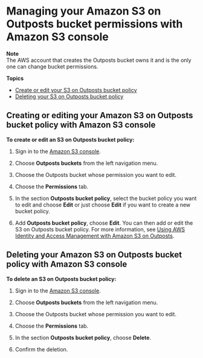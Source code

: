 # Managing your Amazon S3 on Outposts bucket permissions with Amazon S3 console<a name="s3-outposts-bucket-edit-permissions"></a>

**Note**  
The AWS account that creates the Outposts bucket owns it and is the only one can change bucket permissions\.

**Topics**
+ [Create or edit your S3 on Outposts bucket policy](#s3-outposts-bucket-edit-policy)
+ [Deleting your S3 on Outposts bucket policy](#s3-outposts-bucket-delete-policy)

## Creating or editing your Amazon S3 on Outposts bucket policy with Amazon S3 console<a name="s3-outposts-bucket-edit-policy"></a>

**To create or edit an S3 on Outposts bucket policy:**

1. Sign in to the [Amazon S3 console](https://console.aws.amazon.com/s3)\.

1. Choose **Outposts buckets** from the left navigation menu\.

1. Choose the Outposts bucket whose permission you want to edit\.

1. Choose the **Permissions** tab\.

1. In the section **Outposts bucket policy**, select the bucket policy you want to edit and choose **Edit** or just choose **Edit** if you want to create a new bucket policy\.

1. Add **Outposts bucket policy**, choose **Edit**\. You can then add or edit the S3 on Outposts bucket policy\. For more information, see [Using AWS Identity and Access Management with Amazon S3 on Outposts](S3OutpostsIAM.md)\.

## Deleting your Amazon S3 on Outposts bucket policy with Amazon S3 console<a name="s3-outposts-bucket-delete-policy"></a>

**To delete an S3 on Outposts bucket policy:**

1. Sign in to the [Amazon S3 console](https://console.aws.amazon.com/s3)\.

1. Choose **Outposts buckets** from the left navigation menu\.

1. Choose the Outposts bucket whose permission you want to edit\.

1. Choose the **Permissions** tab\.

1. In the section **Outposts bucket policy**, choose **Delete**\.

1. Confirm the deletion\.